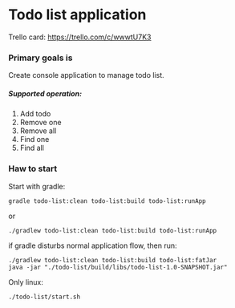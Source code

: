 # Todo list application
Trello card: https://trello.com/c/wwwtU7K3

### Primary goals is
Create console application to manage todo list.

##### Supported operation:
1. Add todo
2. Remove one
3. Remove all
4. Find one
5. Find all

### Haw to start
Start with gradle:
```
gradle todo-list:clean todo-list:build todo-list:runApp
```
or
```
./gradlew todo-list:clean todo-list:build todo-list:runApp
```

if gradle disturbs normal application flow, then run:
```
./gradlew todo-list:clean todo-list:build todo-list:fatJar
java -jar "./todo-list/build/libs/todo-list-1.0-SNAPSHOT.jar"
```

Only linux:
```
./todo-list/start.sh
```

